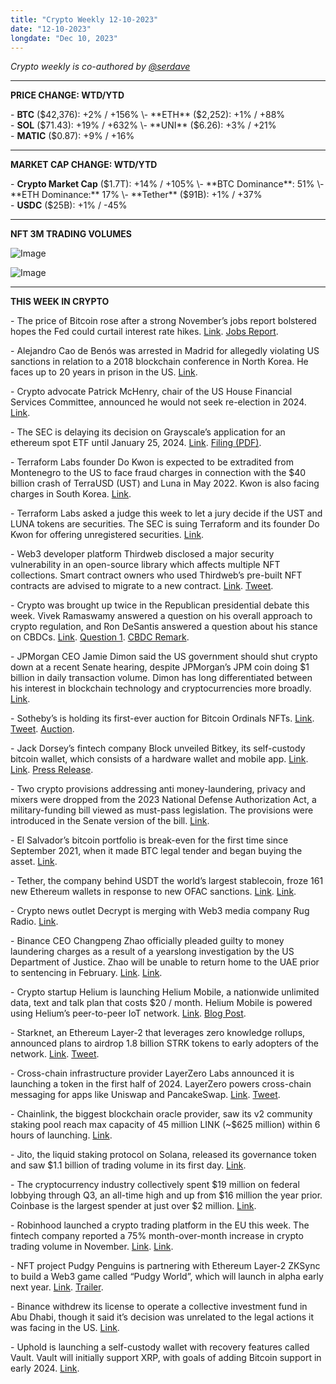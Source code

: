```yaml
---
title: "Crypto Weekly 12-10-2023"
date: "12-10-2023"
longdate: "Dec 10, 2023"
---
```


*Crypto weekly is co-authored by [@serdave](https://twitter.com/serdave_eth)*



---

**PRICE CHANGE: WTD/YTD**

\- **BTC** ($42,376): +2% / +156%  
\- **ETH** ($2,252): +1% / +88%  
\- **SOL** ($71.43): +19% / +632%  
\- **UNI** ($6.26): +3% / +21%  
\- **MATIC** ($0.87): +9% / +16%



---

**MARKET CAP CHANGE: WTD/YTD**

\- **Crypto Market Cap** ($1.7T): +14% / +105%  
\- **BTC Dominance**: 51%  
\- **ETH Dominance:** 17%  
\- **Tether** ($91B): +1% / +37%  
\- **USDC** ($25B): +1% / -45%



---

**NFT 3M TRADING VOLUMES**

![Image](/images/12-10-2023-1.png)

![Image](/images/12-10-2023-2.png)

---

**THIS WEEK IN CRYPTO**

\- The price of Bitcoin rose after a strong November’s jobs report bolstered hopes the Fed could curtail interest rate hikes. [Link](https://www.theblock.co/post/266709/bitcoins-price-rises-with-stocks-as-wall-street-assesses-us-jobs-data). [Jobs Report](https://www.bls.gov/news.release/empsit.nr0.htm).  
  
\- Alejandro Cao de Benós was arrested in Madrid for allegedly violating US sanctions in relation to a 2018 blockchain conference in North Korea. He faces up to 20 years in prison in the US. [Link](https://www.businessinsider.com/spanish-man-arrested-20-years-jail-teaching-north-korea-cryptocurrency-2023-12).   
  
\- Crypto advocate Patrick McHenry, chair of the US House Financial Services Committee, announced he would not seek re-election in 2024. [Link](https://www.coindesk.com/policy/2023/12/05/houses-mchenry-wont-seek-reelection-costing-crypto-a-top-ally-politico/).   
  
\- The SEC is delaying its decision on Grayscale’s application for an ethereum spot ETF until January 25, 2024. [Link](https://www.theblock.co/post/266189/sec-delays-decision-on-grayscales-proposed-spot-ether-etf-into-the-new-year). [Filing (PDF)](https://www.sec.gov/files/rules/sro/nysearca/2023/34-99082.pdf).   
  
\- Terraform Labs founder Do Kwon is expected to be extradited from Montenegro to the US to face fraud charges in connection with the $40 billion crash of TerraUSD (UST) and Luna in May 2022. Kwon is also facing charges in South Korea. [Link](https://www.wsj.com/livecoverage/stock-market-today-dow-jones-12-07-2023/card/exclusive-montenegro-plans-to-extradite-fallen-crypto-tycoon-do-kwon-to-u-s--go9pVSEoANWEjPKGAfD6).   
  
\- Terraform Labs asked a judge this week to let a jury decide if the UST and LUNA tokens are securities. The SEC is suing Terraform and its founder Do Kwon for offering unregistered securities. [Link](https://www.theblock.co/post/266389/terraform-labs-asks-judge-to-let-jury-decide-if-ust-and-luna-tokens-are-securities).   
  
\- Web3 developer platform Thirdweb disclosed a major security vulnerability in an open-source library which affects multiple NFT collections. Smart contract owners who used Thirdweb’s pre-built NFT contracts are advised to migrate to a new contract. [Link](https://www.theblock.co/post/266004/coinbase-nft-opensea-thirdweb-vulnerability). [Tweet](https://x.com/thirdweb/status/1732137764081066398).   
  
\- Crypto was brought up twice in the Republican presidential debate this week. Vivek Ramaswamy answered a question on his overall approach to crypto regulation, and Ron DeSantis answered a question about his stance on CBDCs. [Link](https://www.coindesk.com/policy/2023/12/07/binance-sbf-eth-and-gensler-get-mentions-at-republican-debate/). [Question 1](https://x.com/CryptoTea_/status/1732727020163940497?s=20). [CBDC Remark](https://twitter.com/NvrBackDown24/status/1732586403530264655).  
  
\- JPMorgan CEO Jamie Dimon said the US government should shut crypto down at a recent Senate hearing, despite JPMorgan’s JPM coin doing $1 billion in daily transaction volume. Dimon has long differentiated between his interest in blockchain technology and cryptocurrencies more broadly. [Link](https://www.coindesk.com/policy/2023/12/06/jpmorgans-jamie-dimon-and-sen-elizabeth-warren-team-up-to-bash-crypto/).   
  
\- Sotheby’s is holding its first-ever auction for Bitcoin Ordinals NFTs. [Link](https://www.theblock.co/post/266544/sothebys-bitcoin-ordinals-nft-auction-bitcoinshrooms). [Tweet](https://x.com/Sothebysverse/status/1732475103567348141?s=20). [Auction](https://www.sothebys.com/en/buy/auction/2023/bitcoinshrooms-an-ordinals-auction).   
  
\- Jack Dorsey’s fintech company Block unveiled Bitkey, its self-custody bitcoin wallet, which consists of a hardware wallet and mobile app. [Link](https://techcrunch.com/2023/12/07/block-releases-bitkey-hardware-wallet-to-95-countries-kinda/). [Link](https://www.coindesk.com/tech/2023/12/07/jack-dorseys-block-bitkey-bitcoin-wallet-comes-to-market-in-more-than-95-countries/). [Press Release](https://www.businesswire.com/news/home/20231207228680/en/Self-Custody-Bitcoin-Wallet-Bitkey-Built-by-Block-Inc.-Launches-Globally-Widening-Access-to-True-Financial-Ownership).  
  
\- Two crypto provisions addressing anti money-laundering, privacy and mixers were dropped from the 2023 National Defense Authorization Act, a military-funding bill viewed as must-pass legislation. The provisions were introduced in the Senate version of the bill. [Link](https://www.coindesk.com/policy/2023/12/08/crypto-provisions-dropped-from-2023-us-defense-bill/).   
  
\- El Salvador’s bitcoin portfolio is break-even for the first time since September 2021, when it made BTC legal tender and began buying the asset. [Link](https://www.forbes.com/sites/digital-assets/2023/12/04/el-salvadors-bitcoin-portfolio-is-near-break-even-after-price-rally/).   
  
\- Tether, the company behind USDT the world’s largest stablecoin, froze 161 new Ethereum wallets in response to new OFAC sanctions. [Link](https://www.theblock.co/post/266894/tethers-new-sanctions-froze-161-wallets-only-eleven-hold-usdt). [Link](https://www.theblock.co/post/266872/tether-freezes-all-ofac-sanctioned-wallets-in-proactive-security-measure).   
  
\- Crypto news outlet Decrypt is merging with Web3 media company Rug Radio. [Link](https://www.axios.com/2023/12/10/decrypt-rug-radio-merge-crypto).   
  
\- Binance CEO Changpeng Zhao officially pleaded guilty to money laundering charges as a result of a yearslong investigation by the US Department of Justice. Zhao will be unable to return home to the UAE prior to sentencing in February. [Link](https://www.bloomberg.com/news/articles/2023-12-07/binance-s-zhao-must-stay-in-us-until-sentencing-judge-orders). [Link](https://www.theblock.co/post/266430/seattle-judge-accepts-former-binance-ceo-changpeng-zhaos-guilty-plea).   
  
\- Crypto startup Helium is launching Helium Mobile, a nationwide unlimited data, text and talk plan that costs $20 / month. Helium Mobile is powered using Helium’s peer-to-peer IoT network. [Link](https://www.bloomberg.com/news/articles/2023-12-05/crypto-startup-nova-labs-expands-mobile-phone-tie-in-nationwide). [Blog Post](https://blog.hellohelium.com/nationwide/).   
  
\- Starknet, an Ethereum Layer-2 that leverages zero knowledge rollups, announced plans to airdrop 1.8 billion STRK tokens to early adopters of the network. [Link](https://decrypt.co/209109/ethereum-layer-2-starknet-reveals-strk-token-airdrop/). [Tweet](https://twitter.com/StarknetFndn/status/1733101666357100992).  
  
\- Cross-chain infrastructure provider LayerZero Labs announced it is launching a token in the first half of 2024. LayerZero powers cross-chain messaging for apps like Uniswap and PancakeSwap. [Link](https://unchainedcrypto.com/blockchain-infrastructure-provider-layerzero-labs-will-have-token-in-2024/). [Tweet](https://twitter.com/LayerZero_Labs/status/1732862812710449466).   
  
\- Chainlink, the biggest blockchain oracle provider, saw its v2 community staking pool reach max capacity of 45 million LINK (~$625 million) within 6 hours of launching. [Link](https://unchainedcrypto.com/chainlink-community-staking-pool-full-drawing-more-than-620m/).   
  
\- Jito, the liquid staking protocol on Solana, released its governance token and saw $1.1 billion of trading volume in its first day. [Link](https://www.theblock.co/post/266735/jito-token-witnesses-1-1-billion-of-trading-volume-in-first-day).   
  
\- The cryptocurrency industry collectively spent $19 million on federal lobbying through Q3, an all-time high and up from $16 million the year prior. Coinbase is the largest spender at just over $2 million. [Link](https://www.reuters.com/business/finance/us-crypto-industry-lobby-spending-track-new-record-2023-2023-12-05/).   
  
\- Robinhood launched a crypto trading platform in the EU this week. The fintech company reported a 75% month-over-month increase in crypto trading volume in November. [Link](https://www.wsj.com/livecoverage/stock-market-today-dow-jones-12-07-2023/card/robinhood-launches-crypto-trading-in-eu-dyaCfYJ20YIm5wgOWy34). [Link](https://techcrunch.com/2023/12/07/robinhood-eu-crypto-expansion/).  
  
\- NFT project Pudgy Penguins is partnering with Ethereum Layer-2 ZKSync to build a Web3 game called “Pudgy World”, which will launch in alpha early next year. [Link](https://www.theblock.co/post/266882/pudgy-penguins-announces-pudgy-world-web3-game-on-zksync-blockchain). [Trailer](https://twitter.com/pudgypenguins/status/1733672528453705819?s=20).   
  
\- Binance withdrew its license to operate a collective investment fund in Abu Dhabi, though it said it’s decision was unrelated to the legal actions it was facing in the US. [Link](https://www.reuters.com/technology/binance-withdraws-abu-dhabi-licence-bid-crypto-giant-weighs-structure-2023-12-07/).  
  
\- Uphold is launching a self-custody wallet with recovery features called Vault. Vault will initially support XRP, with goals of adding Bitcoin support in early 2024. [Link](https://www.theblock.co/post/266557/uphold-launches-self-custody-wallet-that-supports-ripples-xrp-token).